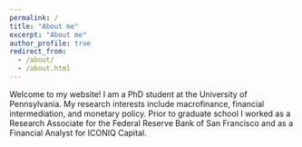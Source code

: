 ```yaml
---
permalink: /
title: "About me"
excerpt: "About me"
author_profile: true
redirect_from:
  - /about/
  - /about.html
---
```


Welcome to my website! I am a PhD student at the University of Pennsylvania. My research interests include macrofinance, financial intermediation, and monetary policy. Prior to graduate school I worked as a Research Associate for the Federal Reserve Bank of San Francisco and as a Financial Analyst for ICONIQ Capital.
